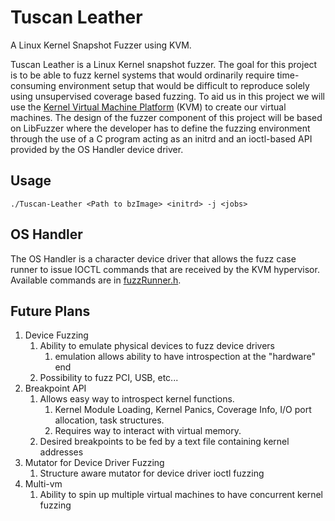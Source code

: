 # Tuscan Leather

A Linux Kernel Snapshot Fuzzer using KVM.

Tuscan Leather is a Linux Kernel snapshot fuzzer. The goal for this project is to be able to fuzz kernel systems that
would ordinarily require time-consuming environment setup that would be difficult to reproduce solely using unsupervised
coverage based fuzzing. To aid us in this project we will use the
[Kernel Virtual Machine Platform](https://www.linux-kvm.org/page/Main_Page) (KVM) to create our virtual machines. The
design of the fuzzer component of this project will be based on LibFuzzer where the developer has to define the fuzzing
environment through the use of a C program acting as an initrd and an ioctl-based API provided by the OS Handler device
driver.

## Usage

`./Tuscan-Leather <Path to bzImage> <initrd> -j <jobs>`

## OS Handler

The OS Handler is a character device driver that allows the fuzz case runner to issue IOCTL commands that are received
by the KVM hypervisor. Available commands are in [fuzzRunner.h](os-handler/fuzzRunner.h).

## Future Plans

1. Device Fuzzing
   1. Ability to emulate physical devices to fuzz device drivers
      1. emulation allows ability to have introspection at the "hardware" end
   2. Possibility to fuzz PCI, USB, etc...
2. Breakpoint API
   1. Allows easy way to introspect kernel functions.
      1. Kernel Module Loading, Kernel Panics, Coverage Info, I/O port allocation, task structures.
      2. Requires way to interact with virtual memory.
   2. Desired breakpoints to be fed by a text file containing kernel addresses
3. Mutator for Device Driver Fuzzing
   1. Structure aware mutator for device driver ioctl fuzzing
4. Multi-vm
   1. Ability to spin up multiple virtual machines to have concurrent kernel fuzzing
